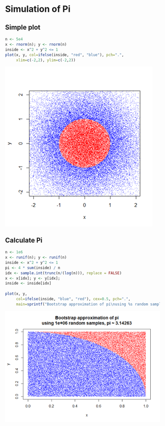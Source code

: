 # Simulation of Pi

## Simple plot


```r
n <- 5e4 
x <- rnorm(n); y <- rnorm(n)
inside <- x^2 + y^2 <= 1
plot(x, y, col=ifelse(inside, "red", "blue"), pch=".", 
     xlim=c(-2,2), ylim=c(-2,2))
```

![](plot-simulation-of-pi_files/figure-html/simple-plot-1.png) 

## Calculate Pi


```r
n <- 1e6
x <- runif(n); y <- runif(n)
inside <- x^2 + y^2 <= 1
pi <- 4 * sum(inside) / n
idx <- sample.int(trunc(n/(log(n))), replace = FALSE)
x <- x[idx]; y <- y[idx];
inside <- inside[idx]

plot(x, y, 
     col=ifelse(inside, "blue", "red"), cex=0.5, pch=".",  
     main=sprintf("Bootstrap approximation of pi\nusing %s random samples, pi ~ %1.5f", n, pi))
```

![](plot-simulation-of-pi_files/figure-html/simulation-pi-1.png) 
